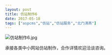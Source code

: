 ```yaml
---
layout: post
title: 仿站制作6
date: 2017-05-18
tags: ["aspcms","仿站","仿站服务","北门清燕"]
---
```


<!-- build time:Sat Jun 23 2018 12:05:15 GMT+0800 (中国标准时间) -->

![仿站制作6.jpg](http://image.bmqy.net/uploads/2017/05/201705181495086825445328.jpg "仿站制作6.jpg")

<span style="color:#1a1a1a;font-family:Merriweather,Georgia,serif;background-color:#fff">承接各类中小网站仿站制作，合作详情欢迎洽谈咨询。</span>
<!-- rebuild by neat -->